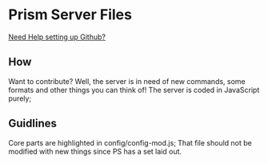 Prism Server Files
==================
[Need Help setting up Github?](http://tinyurl.com/qfdmzo4)
## How

Want to contribute? Well, the server is in need of new commands, some formats and other things you can think of!
The server is coded in JavaScript purely;

## Guidlines

Core parts are highlighted in config/config-mod.js; That file should not be modified with new things since PS has a set laid out.
